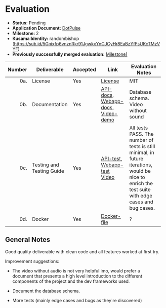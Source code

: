 # Evaluation



- **Status:** Pending
- **Application Document:** [DotPulse](https://github.com/w3f/Grants-Program/blob/master/applications/DotPulse.md)
- **Milestone:** 2
- **Kusama Identity:** randombishop (https://sub.id/5Gnixfp6vnznRkr91JgwkxYnCJCyHr8EaBzYfFsUKcTMzVYF)
- **Previously successfully merged evaluation:** [Milestone1](https://github.com/w3f/Grant-Milestone-Delivery/blob/master/deliveries/dotpulse-milestone_1.md)

| Number | Deliverable                                      | Accepted | Link                                                                                                                                                                                                                                                                                                                                             | Evaluation Notes                                                                                                                                  |
|-------:|--------------------------------------------------|----------|--------------------------------------------------------------------------------------------------------------------------------------------------------------------------------------------------------------------------------------------------------------------------------------------------------------------------------------------------|---------------------------------------------------------------------------------------------------------------------------------------------------|
|    0a. | License                                          | Yes      | [License](https://github.com/CrossChainLabs-DOT/dotpulse-webapp/blob/main/LICENSE)                                                                                                                                                                                                                                                               | MIT                                                                                                                                               |
|    0b. | Documentation                                    | Yes      | [API-docs](https://github.com/CrossChainLabs-DOT/dotpulse-api/blob/f3cf33274b9dbea3404e36faef4e3f01e496701e/docs.md), [Webapp-docs](https://github.com/CrossChainLabs-DOT/dotpulse-webapp/blob/main/README.md), [Video-demo](https://drive.google.com/file/d/1b0Mz9aIjra9NJDmaz_RVURbaLrXjnQnw/view?usp=sharing)                                 | Database schema. Video without sound                                                                                                              |
|    0c. | Testing and Testing Guide                        | Yes      | [API-test](https://github.com/CrossChainLabs-DOT/dotpulse-api/blob/f3cf33274b9dbea3404e36faef4e3f01e496701e/README.md), [Webapp-test](https://github.com/CrossChainLabs-DOT/dotpulse-webapp/blob/5f344e21291f86faa086f3e3619e1afef4cb9cd9/README.md) [Video](https://drive.google.com/file/d/1mb3vZqbavempMEbPxATmM77pqwOIND1P/view?usp=sharing) | All tests PASS. The number of tests is still minimal, in future iterations, would be nice to enrich the test suite with edge cases and bug cases. |
|    0d. | Docker                                           | Yes      | [Docker-file](https://github.com/CrossChainLabs-DOT/dotpulse-scraper/blob/3772a20347a19c05772ff907b8a53c085bef0515/docker-compose.yml)                                                                                                                                                                                                           | ?                                                                                                                                                 |


## General Notes

Good quality deliverable with clean code and all features worked at first try.

Improvement suggestions:

- The video without audio is not very helpful imo, 
would prefer a document that presents a high level introduction to the different components of the project and the dev frameworks used.

- Document the database schema.

- More tests (mainly edge cases and bugs as they're discovered)

